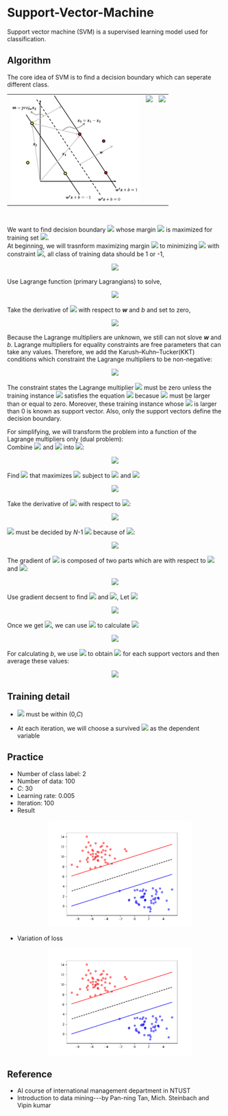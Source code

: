 # Support-Vector-Machine
Support vector machine (SVM) is a supervised learning model used for classification.

## Algorithm
The core idea of SVM is to find a decision boundary which can seperate different class.
<table>
  <tr>
    <td><img height=250 src="https://github.com/ChienKangLu/Support-Vector-Machine/blob/master/img/pic.png" /></td>
    <td  valign="top">
        <img src="https://latex.codecogs.com/svg.latex?%5Cbegin%7Barray%7D%7Bll%7D%201.%20%26%20%24find%20%24%20%5Ctextbf%7B%5Ctextit%7Bw%7D%7D%20%5C%5C%20%26%20%5Cleft%5C%7B%5Cbegin%7Barray%7D%7Blr%7D%20%5Ctextbf%7B%5Ctextit%7Bw%7D%7D%5Ccdot%5Ctextbf%7B%5Ctextit%7Bx%7D%7D_%5Ctextbf%7B%5Ctextit%7Bi%7D%7D&plus;b%3D1%20%5Ccdots%20%5Ctextcircled%201%20%5C%5C%20%5Ctextbf%7B%5Ctextit%7Bw%7D%7D%5Ccdot%5Ctextbf%7B%5Ctextit%7Bx%7D%7D_%5Ctextbf%7B%5Ctextit%7Bi%7D%7D&plus;b%3D-1%20%5Ccdots%20%5Ctextcircled%202%20%5Cend%7Barray%7D%5Cright.%5C%5C%20%26%20%5Ctextcircled%201%20-%20%5Ctextcircled%202%20%5C%5C%20%26%20%28%5Ctextbf%7B%5Ctextit%7Bx%7D%7D_%5Ctextbf%7B%5Ctextit%7B1%7D%7D-%5Ctextbf%7B%5Ctextit%7Bx%7D%7D_%5Ctextbf%7B%5Ctextit%7B2%7D%7D%29%5Ccdot%5Ctextbf%7B%5Ctextit%7Bw%7D%7D%3D2%20%5C%5C%20%26%20%5Ctextbf%7B%5Ctextit%7Bw%7D%7D%20%3D%20%5Cfrac%7B2%7D%7B%5Ctextbf%7B%5Ctextit%7Bx%7D%7D_%5Ctextbf%7B%5Ctextit%7B1%7D%7D-%20%5Ctextbf%7B%5Ctextit%7Bx%7D%7D_%5Ctextbf%7B%5Ctextit%7B2%7D%7D%7D%20%5Cend%7Barray%7D" />
    </td>
    <td valign="top">
      <img src="https://latex.codecogs.com/svg.latex?%5Cbegin%7Barray%7D%7Bll%7D%202.%20%26%20%24find%20%24m%24%20by%20projection%24%20%5C%5C%20%26%20%5Cbegin%7Barray%7D%7Blllll%7D%20m%20%26%20%3D%20%26%20proj_%7B%5Ctextbf%7B%5Ctextit%7Bw%7D%7D%7D%5Ctextbf%7B%5Ctextit%7Bx%7D%7D_%5Ctextbf%7B%5Ctextit%7B3%7D%7D%20%26%20%3D%20%26%20%5Cfrac%7B%5Ctextbf%7B%5Ctextit%7Bx%7D%7D_%5Ctextbf%7B%5Ctextit%7B3%7D%7D%5Ccdot%5Ctextbf%7B%5Ctextit%7Bw%7D%7D%7D%7B%5Ctextbf%7B%5Ctextit%7Bw%7D%7D%5Ccdot%5Ctextbf%7B%5Ctextit%7Bw%7D%7D%7D%5Ccdot%5Ctextbf%7B%5Ctextit%7Bw%7D%7D%20%5C%5C%20%26%26%26%3D%20%26%5Cfrac%7B%28%5Ctextbf%7B%5Ctextit%7Bx%7D%7D_%5Ctextbf%7B%5Ctextit%7B1%7D%7D-%5Ctextbf%7B%5Ctextit%7Bx%7D%7D_%5Ctextbf%7B%5Ctextit%7B2%7D%7D%29%5Ccdot%5Ctextbf%7B%5Ctextit%7Bw%7D%7D%7D%7B%5Ctextbf%7B%5Ctextit%7Bw%7D%7D%5Ccdot%5Ctextbf%7B%5Ctextit%7Bw%7D%7D%7D%5Ccdot%5Ctextbf%7B%5Ctextit%7Bw%7D%7D%20%5C%5C%20%26%26%26%3D%20%26%5Cfrac%7B%28%5Ctextbf%7B%5Ctextit%7Bx%7D%7D_%5Ctextbf%7B%5Ctextit%7B1%7D%7D-%5Ctextbf%7B%5Ctextit%7Bx%7D%7D_%5Ctextbf%7B%5Ctextit%7B2%7D%7D%29%5Ccdot%5Cfrac%7B2%7D%7B%5Ctextbf%7B%5Ctextit%7Bx%7D%7D_%5Ctextbf%7B%5Ctextit%7B1%7D%7D-%5Ctextbf%7B%5Ctextit%7Bx%7D%7D_%5Ctextbf%7B%5Ctextit%7B2%7D%7D%7D%7D%7B%5Ctextbf%7B%5Ctextit%7Bw%7D%7D%5Ccdot%5Ctextbf%7B%5Ctextit%7Bw%7D%7D%7D%5Ccdot%5Ctextbf%7B%5Ctextit%7Bw%7D%7D%20%5C%5C%20%26%26%26%3D%26%5Cfrac%7B2%7D%7B%5Ctextbf%7B%5Ctextit%7Bw%7D%7D%5Ccdot%5Ctextbf%7B%5Ctextit%7Bw%7D%7D%7D%5C%5C%20%26%26%26%3D%26%5Cfrac%7B2%7D%7B%5Cleft%20%5C%7C%20%5Ctextbf%7B%5Ctextit%7Bw%7D%7D%20%5Cright%20%5C%7C%7D%20%5Cend%7Barray%7D%20%5Cend%7Barray%7D" />
    </td>
  </tr>
</table>
<br/>
<p>
We want to find decision boundary <img src="https://latex.codecogs.com/svg.latex?%5Cinline%20%5Ctextbf%7B%5Ctextit%7Bw%7D%7D%5E%5Ctextbf%7B%5Ctextit%7Bt%7D%7D%5Ctextbf%7B%5Ctextit%7Bx%7D%7D&plus;b%3D0" /> whose margin <img src="https://latex.codecogs.com/svg.latex?%5Cinline%20%5Cfrac%7B2%7D%7B%5Cleft%20%5C%7C%20%5Ctextbf%7B%5Ctextit%7Bw%7D%7D%20%5Cright%20%5C%7C%7D" /> is maximized for training set <img src="https://latex.codecogs.com/svg.latex?%5Cinline%20%5C%7B%28%5Ctextbf%7B%5Ctextit%7Bx%7D%7D_%5Ctextbf%7B%5Ctextit%7Bi%7D%7D%2Cy_i%29%5C%7D%24%2C%20%24%20y_i%3D&plus;1/-1" />.<br/>
At beginning, we will trasnform maximizing margin <img src="https://latex.codecogs.com/svg.latex?%5Cinline%20%5Cfrac%7B2%7D%7B%5Cleft%20%5C%7C%20%5Ctextbf%7B%5Ctextit%7Bw%7D%7D%20%5Cright%20%5C%7C%7D" /> to minimizing <img src="https://latex.codecogs.com/svg.latex?%5Cinline%20J%28%5Ctextbf%7B%5Ctextit%7Bw%7D%7D%29%3D%5Cfrac%7B1%7D%7B2%7D%5Ctextbf%7B%5Ctextit%7Bw%7D%7D%5E%5Ctextbf%7B%5Ctextit%7Bt%7D%7D%5Ctextbf%7B%5Ctextit%7Bw%7D%7D" /> with constraint <img src="https://latex.codecogs.com/svg.latex?%5Cinline%20y_i%28%5Ctextbf%7B%5Ctextit%7Bw%7D%7D%5E%5Ctextbf%7B%5Ctextit%7Bt%7D%7D%5Ctextbf%7B%5Ctextit%7Bx%7D%7D_%5Ctextbf%7B%5Ctextit%7Bi%7D%7D&plus;b%29%5Cgeq%201" />, all class of training data should be 1 or -1,
<p align="center">
  <img src="https://latex.codecogs.com/svg.latex?%5Cleft%5C%7B%5Cbegin%7Barray%7D%7Blr%7D%20%5Ctextbf%7B%5Ctextit%7Bw%7D%7D%5E%5Ctextbf%7B%5Ctextit%7Bt%7D%7D%5Ctextbf%7B%5Ctextit%7Bx%7D%7D_%5Ctextbf%7B%5Ctextit%7Bi%7D%7D&plus;b%5Cgeq%201%20%24%2C%20if%20%24y_i%3D1%20%5C%5C%20%5Ctextbf%7B%5Ctextit%7Bw%7D%7D%5E%5Ctextbf%7B%5Ctextit%7Bt%7D%7D%5Ctextbf%7B%5Ctextit%7Bx%7D%7D_%5Ctextbf%7B%5Ctextit%7Bi%7D%7D&plus;b%5Cleq%20-1%20%24%2C%20if%20%24y_i%3D-1%20%5Cend%7Barray%7D%5Cright." />
</p>
</p>
<p>
  Use Lagrange function (primary Lagrangians) to solve,
</p>
<p align="center">
 <img src="https://latex.codecogs.com/svg.latex?L%28%5Ctextbf%7B%5Ctextit%7Bw%7D%7D%2Cb%2C%5Cmathit%7B%5Cboldsymbol%7B%5Calpha%7D%7D%29%3D%5Cfrac%7B1%7D%7B2%7D%5Ctextbf%7B%5Ctextit%7Bw%7D%7D%5E%5Ctextbf%7B%5Ctextit%7Bt%7D%7D%5Ctextbf%7B%5Ctextit%7Bw%7D%7D-%5Csum_%7Bi%3D1%7D%5E%7BN%7D%5Calpha_i%5C%7By_i%28%5Ctextbf%7B%5Ctextit%7Bw%7D%7D%5E%5Ctextbf%7B%5Ctextit%7Bt%7D%7D%5Ctextbf%7B%5Ctextit%7Bx%7D%7D_%5Ctextbf%7B%5Ctextit%7Bi%7D%7D&plus;b%29-1%5C%7D" />
</p>
<p>
Take the derivative of <img src="https://latex.codecogs.com/svg.latex?%5Cinline%20L%28%5Ctextbf%7B%5Ctextit%7Bw%7D%7D%2Cb%2C%5Cmathit%7B%5Cboldsymbol%7B%5Calpha%7D%7D%29" /> with respect to <b><i>w</i></b> and <i>b</i> and set to zero,
</p>
<p align="center">
  <img src="https://latex.codecogs.com/svg.latex?%5Cbegin%7Barray%7D%7Bll%7D%20%5Cfrac%7B%5Cpartial%20L%7D%7B%5Cpartial%20%5Ctextbf%7B%5Ctextit%7Bw%7D%7D%7D%3D0%26%24%2C%20%24%20%5Ctextbf%7B%5Ctextit%7Bw%7D%7D%3D%5Csum_%7Bi%3D1%7D%5E%7BN%7D%5Calpha_iy_i%5Ctextbf%7B%5Ctextit%7Bx%7D%7D_%5Ctextbf%7B%5Ctextit%7Bi%7D%7D%20%5C%5C%20%5Cfrac%7B%5Cpartial%20L%7D%7B%5Cpartial%20b%7D%3D0%26%24%2C%20%24%20%5Csum_%7Bi%3D1%7D%5E%7BN%7D%5Calpha_iy_i%3D0%20%5C%5C%20%5Cend%7Barray%7D" />
</p>
<p>
  Because the Lagrange multipliers are unknown, we still can not slove <b><i>w</i></b> and <i>b</i></u>. Lagrange multipliers for equality constraints are free parameters that can take any values. Therefore, we add the Karush–Kuhn–Tucker(KKT) conditions which constraint the Lagrange multipliers to be non-negative:
</p>
<p align="center">
  <img src="https://latex.codecogs.com/svg.latex?%5Cbegin%7Barray%7D%7Bll%7D%20%5Cboldsymbol%7B%5Cmathit%7B%5Calpha%7D%7D_%5Ctextbf%7B%5Ctextit%7Bi%7D%7D%5Cgeq%200%20%5C%5C%20%5Cboldsymbol%7B%5Cmathit%7B%5Calpha%7D%7D_%5Ctextbf%7B%5Ctextit%7Bi%7D%7D%5By_i%28%5Ctextbf%7B%5Ctextit%7Bw%7D%7D%5E%5Ctextbf%7B%5Ctextit%7Bt%7D%7D%5Ctextbf%7B%5Ctextit%7Bx%7D%7D_%5Ctextbf%7B%5Ctextit%7Bi%7D%7D&plus;b%29-1%5D%3D0%20%5Cend%7Barray%7D" />
</p>
<p>
  The constraint states the Lagrange multiplier <img src="https://latex.codecogs.com/svg.latex?%5Cinline%20%5Cboldsymbol%7B%5Cmathit%7B%5Calpha%7D%7D_%5Ctextbf%7B%5Ctextit%7Bi%7D%7D" /> must be zero unless the training instance <img src="https://latex.codecogs.com/svg.latex?%5Cinline%20%5Ctextbf%7B%5Ctextit%7Bx%7D%7D_%5Ctextbf%7B%5Ctextit%7Bi%7D%7D" /> satisfies the equation <img src="https://latex.codecogs.com/svg.latex?%5Cinline%20y_i%28%5Ctextbf%7B%5Ctextit%7Bw%7D%7D%5E%5Ctextbf%7B%5Ctextit%7Bt%7D%7D%5Ctextbf%7B%5Ctextit%7Bx%7D%7D_%5Ctextbf%7B%5Ctextit%7Bi%7D%7D&plus;b%29%3D1" /> becasue <img src="https://latex.codecogs.com/svg.latex?%5Cinline%20%5Cboldsymbol%7B%5Cmathit%7B%5Calpha%7D%7D_%5Ctextbf%7B%5Ctextit%7Bi%7D%7D" /> must be larger than or equal to zero. Moreover, these training instance whose <img src="https://latex.codecogs.com/svg.latex?%5Cinline%20%5Cboldsymbol%7B%5Cmathit%7B%5Calpha%7D%7D_%5Ctextbf%7B%5Ctextit%7Bi%7D%7D" /> is larger than 0 is known as support vector. Also, only the support vectors define the decision boundary.
</p>
<p>
  For simplifying, we will transform the problem into a function of the Lagrange multipliers only (dual problem):<br/>
  Combine <img src="https://latex.codecogs.com/svg.latex?%5Cinline%20%5Cfrac%7B%5Cpartial%20L%7D%7B%5Cpartial%20%5Ctextbf%7B%5Ctextit%7Bw%7D%7D%7D%3D0" /> and <img src="https://latex.codecogs.com/svg.latex?%5Cinline%20%5Cfrac%7B%5Cpartial%20L%7D%7B%5Cpartial%20b%7D%3D0" /> into <img src="https://latex.codecogs.com/svg.latex?%5Cinline%20L%28%5Ctextbf%7B%5Ctextit%7Bw%7D%7D%2Cb%2C%5Cboldsymbol%7B%5Calpha%7D%29" />:
</p>
<p align="center">
  <img src="https://latex.codecogs.com/svg.latex?%5Cbegin%7Barray%7D%7Blll%7D%20L%28%5Ctextbf%7B%5Ctextit%7Bw%7D%7D%2Cb%2C%5Cboldsymbol%7B%5Calpha%7D%29%20%26%20%3D%20%26%20%5Cfrac%7B1%7D%7B2%7D%5Ctextbf%7B%5Ctextit%7Bw%7D%7D%5E%5Ctextbf%7B%5Ctextit%7Bt%7D%7D%5Ctextbf%7B%5Ctextit%7Bw%7D%7D-%5Csum_%7Bi%3D1%7D%5E%7BN%7D%5Calpha_i%5C%7By_i%28%5Ctextbf%7B%5Ctextit%7Bw%7D%7D%5E%5Ctextbf%7B%5Ctextit%7Bt%7D%7D%5Ctextbf%7B%5Ctextit%7Bx%7D%7D_%5Ctextbf%7B%5Ctextit%7Bi%7D%7D&plus;b%29-1%5C%7D%20%5C%5C%20%26%20%3D%20%26%20%5Cfrac%7B1%7D%7B2%7D%5Ctextbf%7B%5Ctextit%7Bw%7D%7D%5E%5Ctextbf%7B%5Ctextit%7Bt%7D%7D%5Ctextbf%7B%5Ctextit%7Bw%7D%7D-%5Csum_%7Bi%3D1%7D%5E%7BN%7D%5Calpha_iy_i%5Ctextbf%7B%5Ctextit%7Bw%7D%7D%5E%5Ctextbf%7B%5Ctextit%7Bt%7D%7D%5Ctextbf%7B%5Ctextit%7Bx%7D%7D_%5Ctextbf%7B%5Ctextit%7Bi%7D%7D-%5Csum_%7Bi%3D1%7D%5E%7BN%7D%5Calpha_iy_ib&plus;%5Csum_%7Bi%3D1%7D%5E%7BN%7D%5Calpha_i%20%5C%5C%20%26%20%3D%20%26%20%5Cfrac%7B1%7D%7B2%7D%5Ctextbf%7B%5Ctextit%7Bw%7D%7D%5E%5Ctextbf%7B%5Ctextit%7Bt%7D%7D%5Ctextbf%7B%5Ctextit%7Bw%7D%7D-%5Ctextbf%7B%5Ctextit%7Bw%7D%7D%5E%5Ctextbf%7B%5Ctextit%7Bt%7D%7D%5Ctextbf%7B%5Ctextit%7Bw%7D%7D&plus;%5Csum_%7Bi%3D1%7D%5E%7BN%7D%5Calpha_i%20%5C%5C%20%26%20%3D%20%26%20-%5Cfrac%7B1%7D%7B2%7D%5Ctextbf%7B%5Ctextit%7Bw%7D%7D%5E%5Ctextbf%7B%5Ctextit%7Bt%7D%7D%5Ctextbf%7B%5Ctextit%7Bw%7D%7D&plus;%5Csum_%7Bi%3D1%7D%5E%7BN%7D%5Calpha_i%20%5C%5C%20%26%20%3D%20%26%20-%5Cfrac%7B1%7D%7B2%7D%5Csum%5Cnolimits_%7Bi%2Cj%7Dy_iy_j%5Calpha_i%5Calpha_j%5Ctextbf%7B%5Ctextit%7Bx%7D%7D_%5Ctextbf%7B%5Ctextit%7Bi%7D%7D%5E%5Ctextbf%7B%5Ctextit%7Bt%7D%7D%5Ctextbf%7B%5Ctextit%7Bx%7D%7D_%5Ctextbf%7B%5Ctextit%7Bj%7D%7D&plus;%5Csum_%7Bi%3D1%7D%5E%7BN%7D%5Calpha_i%20%5Cend%7Barray%7D" />
</p>
<p>
  Find <img src="https://latex.codecogs.com/svg.latex?%5Cinline%20%5Cboldsymbol%7B%5Cmathbf%7B%7D%5Calpha%7D" /> that maximizes <img src="https://latex.codecogs.com/svg.latex?L%28%5Cboldsymbol%7B%5Cmathbf%7B%5Calpha%7D%7D%29" /> subject to <img src="https://latex.codecogs.com/svg.latex?%5Cinline%20%5Ctextbf%7B%5Ctextit%7By%7D%7D%5E%5Ctextbf%7B%5Ctextit%7Bt%7D%7D%5Cboldsymbol%7B%5Cmathbf%7B%5Calpha%7D%7D%3D0" /> and <img src="https://latex.codecogs.com/svg.latex?%5Cinline%20%5Cboldsymbol%7B%5Cmathbf%7B%5Calpha%7D%7D%5Cgeq%200" />
</p>
<p align="center">
  <img src="https://latex.codecogs.com/svg.latex?%5Cbegin%7Barray%7D%7Blll%7D%20L%28%5Cboldsymbol%7B%5Cmathbf%7B%5Calpha%7D%7D%29%26%3D%26-%5Cfrac%7B1%7D%7B2%7D%5Csum%5Cnolimits_%7Bi%2Cj%7Dy_iy_j%5Calpha_i%5Calpha_j%5Ctextbf%7B%5Ctextit%7Bx%7D%7D_%5Ctextbf%7B%5Ctextit%7Bi%7D%7D%5E%5Ctextbf%7B%5Ctextit%7Bt%7D%7D%5Ctextbf%7B%5Ctextit%7Bx%7D%7D_%5Ctextbf%7B%5Ctextit%7Bj%7D%7D&plus;%5Csum_%7Bi%3D1%7D%5E%7BN%7D%5Calpha_i%20%5C%5C%20%26%3D%26-%5Cfrac%7B1%7D%7B2%7D%5Cboldsymbol%7B%5Cmathbf%7B%5Calpha%7D%7D%5E%5Ctextbf%7B%5Ctextit%7Bt%7D%7DH%5Cboldsymbol%7B%5Cmathbf%7B%5Calpha%7D%7D&plus;%5Ctextbf%7B%5Ctextit%7Bf%7D%7D%5E%5Ctextbf%7B%5Ctextit%7Bt%7D%7D%5Cboldsymbol%7B%5Cmathbf%7B%5Calpha%7D%7D%20%5C%5C%20H_i_j%26%5Cequiv%20%26%20y_iy_j%5Ctextbf%7B%5Ctextit%7Bx%7D%7D_%5Ctextbf%7B%5Ctextit%7Bi%7D%7D%5E%5Ctextbf%7B%5Ctextit%7Bt%7D%7D%5Ctextbf%7B%5Ctextit%7Bx%7D%7D%5Ctextbf%7B%5Ctextit%7Bj%7D%7D%5C%5C%20%5Ctextbf%7B%5Ctextit%7Bf%7D%7D%20%26%20%3D%20%26%281%2C1%2C%5Ccdots%2C1%29%5E%5Ctextbf%7B%5Ctextit%7Bt%7D%7D%20%5Cend%7Barray%7D" />
</p>
<p>
  Take the derivative of <img src="https://latex.codecogs.com/svg.latex?%5Cinline%20L%28%5Cboldsymbol%7B%5Cmathbf%7B%5Calpha%7D%7D%29" /> with respect to <img src="https://latex.codecogs.com/svg.latex?%5Cinline%20%5Cboldsymbol%7B%5Cmathbf%7B%5Calpha%7D%7D" />:
</p>
<p align="center">
  <img src="https://latex.codecogs.com/svg.latex?%5Cbigtriangledown_%7B%5Cboldsymbol%7B%5Cmathbf%7B%5Calpha%7D%7D%7DL%5Cequiv%20%5B%5Cfrac%7B%5Cpartial%20L%7D%7B%5Cpartial%20%5Calpha_1%7D%2C%5Cfrac%7B%5Cpartial%20L%7D%7B%5Cpartial%20%5Calpha_2%7D%2C%5Ccdots%2C%5Cfrac%7B%5Cpartial%20L%7D%7B%5Cpartial%20%5Calpha_N%7D%5D%3D%5Ctextbf%7B%5Ctextit%7Bf%7D%7D-H%5Cboldsymbol%7B%5Cmathbf%7B%5Calpha%7D%7D" />
</p>
<p>
  <img src="https://latex.codecogs.com/svg.latex?%5Cinline%20%5Calpha_k" /> must be decided by <i>N</i>-1 <img src="https://latex.codecogs.com/svg.latex?%5Cinline%20%5Calpha_i" /> because of <img src="https://latex.codecogs.com/svg.latex?%5Cinline%20%5Ctextbf%7B%5Ctextit%7By%7D%7D%5E%5Ctextbf%7B%5Ctextit%7Bt%7D%7D%5Cboldsymbol%7B%5Cmathbf%7B%5Calpha%7D%7D%3D0" />:
</p>
<p align="center">
  <img src="https://latex.codecogs.com/svg.latex?%5Cbegin%7Barray%7D%7Bll%7D%20%5Calpha_ky_k&plus;%5Csum%20%5Cnolimits_%7Bi%5Cneq%20k%7D%5Calpha_iy_i%20%3D%200%5C%5C%20%5Calpha_k%3D%5Cfrac%7B-1%7D%7By_k%7D%5Csum%20%5Cnolimits_%7Bi%5Cneq%20k%7D%5Calpha_iy_i%20%5Cend%7Barray%7D" />
</p>
<p>
  The gradient of <img src="https://latex.codecogs.com/svg.latex?%5Cinline%20%5Cfrac%7B%5Cpartial%20L%7D%7B%5Cpartial%20%5Calpha_i%7D" /> is composed of two parts which are with respect to <img src="https://latex.codecogs.com/svg.latex?%5Cinline%20%5Calpha_i" /> and <img src="https://latex.codecogs.com/svg.latex?%5Cinline%20%5Calpha_k" />:
</p>
<p align="center">
  <img src="https://latex.codecogs.com/svg.latex?%5Cbegin%7Barray%7D%7Bllll%7D%20%5Cfrac%7B%5Cpartial%20L%7D%7B%5Cpartial%20%5Calpha_i%7D%20%26%20%3D%20%26%20%28%5Cfrac%7B%5Cpartial%20L%7D%7B%5Cpartial%20%5Cboldsymbol%7B%5Cmathbf%7B%5Calpha%7D%7D%7D%29_i%20&plus;%28%5Cfrac%7B%5Cpartial%20L%7D%7B%5Cpartial%20%5Cboldsymbol%7B%5Cmathbf%7B%5Calpha%7D%7D%7D%29_k%5Cfrac%7B%5Cpartial%20%5Calpha_k%7D%7B%5Cpartial%20%5Calpha_i%7D%20%26%20%5Cforall%20i%5Cneq%20k%5C%5C%20%26%20%3D%20%26%20%28%5Ctextbf%7B%5Ctextit%7Bf%7D%7D-H%5Cboldsymbol%7B%5Cmathbf%7B%5Calpha%7D%7D%29_i%20&plus;%20%28%5Ctextbf%7B%5Ctextit%7Bf%7D%7D-H%5Cboldsymbol%7B%5Cmathbf%7B%5Calpha%7D%7D%29_k%5Cfrac%7B%5Cpartial%20%5Calpha_k%7D%7B%5Cpartial%20%5Calpha_i%7D%20%26%20%5Cforall%20i%5Cneq%20k%24%20%24%28%5Calpha_k%3D%5Cfrac%7B-1%7D%7By_k%7D%5Csum%20%5Cnolimits_%7Bi%5Cneq%20k%7D%5Calpha_iy_i%29%20%5C%5C%20%26%20%3D%20%26%20%28%5Ctextbf%7B%5Ctextit%7Bf%7D%7D-H%5Cboldsymbol%7B%5Cmathbf%7B%5Calpha%7D%7D%29_i%20&plus;%20%28%5Ctextbf%7B%5Ctextit%7Bf%7D%7D-H%5Cboldsymbol%7B%5Cmathbf%7B%5Calpha%7D%7D%29_k%28%5Cfrac%7B-y_i%7D%7By_k%7D%29%20%26%20%5Cend%7Barray%7D" />
</p>
<p>
  Use gradient decsent to find <img src="https://latex.codecogs.com/svg.latex?%5Cinline%20%5Calpha_i" /> and <img src="https://latex.codecogs.com/svg.latex?%5Cinline%20%5Calpha_k" />, Let <img src="https://latex.codecogs.com/svg.latex?%5Cinline%20%5Ctextbf%7B%5Ctextit%7Bd%7D%7D%5Cequiv%20%5Ctextbf%7B%5Ctextit%7Bf%7D%7D-H%5Cboldsymbol%7B%5Cmathbf%7B%5Calpha%7D%7D" />
</p>
<p align="center">
  <img src="https://latex.codecogs.com/svg.latex?%5Cbegin%7Barray%7D%7Bll%7D%20%5Calpha_i%5E%7B%27%7D%3D%5Calpha_i&plus;%5Cvarepsilon%20%5Bd_i&plus;d_k%28%5Cfrac%7B-y_i%7D%7By_k%7D%29%5D%24%20%24%5Cforall%20i%5Cneq%20k%20%5C%5C%20%5Calpha_k%5E%7B%27%7D%3D%5Cfrac%7B-1%7D%7By_k%7D%5Csum%20%5Cnolimits_%7Bi%5Cneq%20k%7D%5Calpha_i%5E%7B%27%7Dy_i%20%5Cend%7Barray%7D" />
</p>
<p>
  Once we get <img src="https://latex.codecogs.com/svg.latex?%5Cinline%20%5Cboldsymbol%7B%5Cmathbf%7B%5Calpha%7D%7D" />, we can use <img src="https://latex.codecogs.com/svg.latex?%5Cinline%20%5Cboldsymbol%7B%5Cmathbf%7B%5Calpha%7D%7D" /> to calculate <img src="https://latex.codecogs.com/svg.latex?%5Cinline%20%5Ctextbf%7B%5Ctextit%7Bw%7D%7D" />
</p>
<p align="center">
  <img src="https://latex.codecogs.com/svg.latex?%5Cinline%20%5Ctextbf%7B%5Ctextit%7Bw%7D%7D%5E%5Ctextbf%7B%5Ctextit%7B*%7D%7D%3D%5Csum_%7Bi%3D1%7D%5E%7BN%7D%5Calpha_iy_i%5Ctextbf%7B%5Ctextit%7Bx%7D%7D_%5Ctextbf%7B%5Ctextit%7Bi%7D%7D" />
</p>
<p>
  For calculating <i>b</i>, we use <img src="https://latex.codecogs.com/svg.latex?%5Cinline%20y_i%28%5Ctextbf%7B%5Ctextit%7Bw%7D%7D%5E%5Ctextbf%7B%5Ctextit%7Bt%7D%7D%5Ctextbf%7B%5Ctextit%7Bw%7D%7D&plus;b%29%3D1" /> to obtain <img src="https://latex.codecogs.com/svg.latex?%5Cinline%20b_i" /> for each support vectors and then average these values:
</p>
<p align="center">
  <img src="https://latex.codecogs.com/svg.latex?%5Cbegin%7Barray%7D%7Bl%7D%20b_i%3D%5Cfrac%7B1%7D%7By_i%7D-%5Ctextbf%7B%5Ctextit%7Bw%7D%7D%5E%5Ctextbf%7B%5Ctextit%7Bt%7D%7D%5Ctextbf%7B%5Ctextit%7Bx%7D%7D_%5Ctextbf%7B%5Ctextit%7Bi%7D%7D%20%5C%5C%20b%5E*%3D%5Cfrac%7B1%7D%7BN_s%7D%5Csum%20%5Cnolimits_s%20%28%5Cfrac%7B1%7D%7By_s%7D-%5Ctextbf%7B%5Ctextit%7Bw%7D%7D%5E%5Ctextbf%7B%5Ctextit%7Bt%7D%7D%5Ctextbf%7B%5Ctextit%7Bx%7D%7D_%5Ctextbf%7B%5Ctextit%7Bs%7D%7D%29%20%5Cend%7Barray%7D" />
</p>

## Training detail
+ <img
src="https://camo.githubusercontent.com/dc7780e207c0060099d84a8672195eaeeb8d5215/68747470733a2f2f6c617465782e636f6465636f67732e636f6d2f7376672e6c617465783f253543696e6c696e65253230253543616c7068615f69" data-canonical-src="https://latex.codecogs.com/svg.latex?%5Cinline%20%5Calpha_i" style="max-width:100%;" /> must be within (0,<i>C</i>)

+ At each iteration, we will choose a survived <img src="https://camo.githubusercontent.com/f4e1dea119b29cde2faa516fc2d0858bf4376862/68747470733a2f2f6c617465782e636f6465636f67732e636f6d2f7376672e6c617465783f253543696e6c696e65253230253543616c7068615f6b" data-canonical-src="https://latex.codecogs.com/svg.latex?%5Cinline%20%5Calpha_k" style="max-width:100%;"> as the dependent variable

## Practice
+ Number of class label: 2
+ Number of data: 100
+ <i>C</i>: 30
+ Learning rate: 0.005
+ Iteration: 100
+ Result
  <p align="center">
  <img height="250" src="https://github.com/ChienKangLu/Support-Vector-Machine/blob/master/img/result.png" />
  </p>
+ Variation of loss 
  <p align="center">
  <img height="250" src="https://github.com/ChienKangLu/Support-Vector-Machine/blob/master/img/result.png" />
  </p>
  

## Reference
+ AI course of international management department in NTUST
+ Introduction to data mining---by Pan-ning Tan, Mich. Steinbach and Vipin kumar
